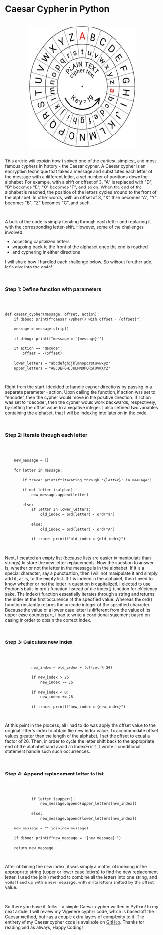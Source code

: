# Caesar Cypher in Python 
<br>             

<div align="center">
<img style="float: block; margin: 0" width="350" height="400" src="caesar-image.png"> 
</div>

<br>

This article will explain how I solved one of the earliest, simplest, and most famous cyphers in history - the Caesar cypher. A Caesar cypher is an encryption technique that takes a message and substitutes each letter of the message with a different letter, a set number of positions down the alphabet. For example, with a shift or offset of 3, "A" is replaced with "D", "B" becomes "E", "C" becomes "F", and so on. When the end of the alphabet is reached, the position of the letters cycles around to the front of the alphabet. In other words, with an offset of 3, "X" then becomes "A", "Y" becomes "B", "Z" becomes "C", and such. 

<br>

A bulk of the code is simply iterating through each letter and replacing it with the corresponding letter-shift. However, some of the challenges involved:   
- accepting capitalized letters
- wrapping back to the front of the alphabet once the end is reached
- and cyphering in either directions
  
I will share how I handled each challenge below. So without furuther ado, let's dive into the code!

<br>

### Step 1: Define function with parameters
<br>

```

def caesar_cypher(message, offset, action):
    if debug: print(f"caesar_cypher() with offset - {offset}")

    message = message.strip()

    if debug: print(f"message = '{message}'")

    if action == "decode":
        offset = -(offset)

    lower_letters = "abcdefghijklmnopqrstuvwxyz"
    upper_letters = "ABCDEFGHIJKLMNOPQRSTUVWXYZ"

```
<br>

Right from the start I decided to handle cypher directions by passing in a separate parameter - action. Upon calling the function, if action was set to "encode", then the cypher would move in the positive direction. If action was set to "decode", then the cypher would work backwards, respectively, by setting the offset value to a negative integer. I also defined two variables containing the alphabet, that I will be indexing into later on in the code. 

<br>

### Step 2: Iterate through each letter
<br>

```

    new_message = []

    for letter in message:

        if trace: print(f"iterating through '{letter}' in message")

        if not letter.isalpha():
            new_message.append(letter)

        else:
            if letter in lower_letters:
                old_index = ord(letter) - ord("a")

            else:
                old_index = ord(letter) - ord("A")

            if trace: print(f"old_index = {old_index}")

```
<br>

Next, I created an empty list (because lists are easier to manipulate than strings) to store the new letter replacements. Now the question to answer is, whether or not the letter in the message is in the alphabet. If it is a special character, say a punctuation, then I will not manipulate it and simply add it, as is, to the empty list. If it is indeed in the alphabet, then I need to know whether or not the letter in question is capitalized. I elected to use Python's built-in ord() function instead of the index() function for efficiency sake. The index() function essentially iterates through a string and returns the index at the first occurence of the specified value. Whereas the ord() function instantly returns the unicode integer of the specified character. Because the value of a lower case letter is different from the value of its upper case counterpart, I had to write a conditional statement based on casing in order to obtain the correct index. 

<br>

### Step 3: Calculate new index 
<br>

```

            new_index = old_index + (offset % 26)

            if new_index > 25:
                new_index -= 26

            if new_index < 0:
                new_index += 26

            if trace: print(f"new_index = {new_index}")

```
<br>

At this point in the process, all I had to do was apply the offset value to the original letter's index to obtain the new index value. To accommodate offset values greater than the length of the alphabet, I set the offset to equal a factor of 26. Then, in order to cycle the letter shift back to the appropriate end of the alphabet (and avoid an IndexError), I wrote a conditional statement handle such such occurrences. 

<br>

### Step 4: Append replacement letter to list 
<br>

```

            if letter.isupper():
                new_message.append(upper_letters[new_index])

            else:
                new_message.append(lower_letters[new_index])

    new_message = "".join(new_message)

    if debug: print(f"new_message = '{new_message}'")

    return new_message

```
<br> 

After obtaining the new index, it was simply a matter of indexing in the appropriate string (upper or lower case letters) to find the new replacement letter. I used the join() method to combine all the letters into one string, and voila! I end up with a new message, with all its letters shifted by the offset value. 

<br>

So there you have it, folks - a simple Caesar cypher written in Python! In my next article, I will review my Vigenere cypher code, which is based off the Caesar method, but has a couple extra layers of complexity to it. The entirety of my Caesar cypher code is available on [GitHub](https://github.com/kimiekomi/code_crack). Thanks for reading and as always, Happy Coding!

<br>